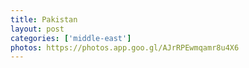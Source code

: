 ```yaml
---
title: Pakistan
layout: post
categories: ['middle-east']
photos: https://photos.app.goo.gl/AJrRPEwmqamr8u4X6
---
```

